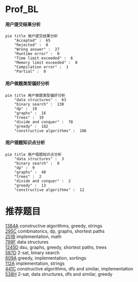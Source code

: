 # Prof_BL

<!-- tabs:start -->



#### **用户提交结果分析**

```mermaid
pie title 用户提交结果分析
    "Accepted" :  65
    "Rejected" :  0
    "Wrong answer" :  27
    "Runtime error" :  0
    "Time limit exceeded" :  6
    "Memory limit exceeded" :  0
    "Compilation error" :  1
    "Partial" :  0
```

#### **用户做题类型偏好分析**

```mermaid
pie title 用户做题类型偏好分析
    "data structures" :  63
    "binary search" :  130
    "dp" :  19
    "graphs" :  16
    "trees" :  19
    "divide and conquer" :  78
    "greedy" :  182
    "constructive algorithms" :  106
```
#### **用户错题知识点分析**

```mermaid
pie title 用户错题知识点分析
    "data structures" :  3
    "binary search" :  8
    "dp" :  9
    "graphs" :  40
    "trees" :  2
    "divide and conquer" :  2
    "greedy" :  13
    "constructive algorithms" :  12
```



<!-- tabs:end -->
# 推荐题目
[1384A](https://codeforces.com/contest/1384/problem/A)		constructive algorithms,
                        greedy,
                        strings		  
[295C](https://codeforces.com/contest/295/problem/C)		combinatorics,
                        dp,
                        graphs,
                        shortest paths		  
[251B](https://codeforces.com/contest/251/problem/B)		implementation,
                        math		  
[799F](https://codeforces.com/contest/799/problem/F)		data structures		  
[1245D](https://codeforces.com/contest/1245/problem/D)		dsu,
                        graphs,
                        greedy,
                        shortest paths,
                        trees		  
[587D](https://codeforces.com/contest/587/problem/D)		2-sat,
                        binary search		  
[609A](https://codeforces.com/contest/609/problem/A)		greedy,
                        implementation,
                        sortings		  
[112A](https://codeforces.com/contest/112/problem/A)		implementation,
                        strings		  
[441C](https://codeforces.com/contest/441/problem/C)		constructive algorithms,
                        dfs and similar,
                        implementation		  
[538H](https://codeforces.com/contest/538/problem/H)		2-sat,
                        data structures,
                        dfs and similar,
                        greedy		  
